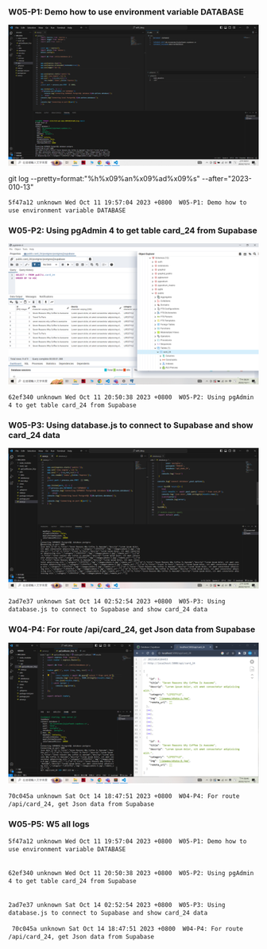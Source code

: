 ### W05-P1: Demo how to use environment variable DATABASE
 
![](w05_p1.png) 

git log --pretty=format:"%h%x09%an%x09%ad%x09%s" --after="2023-010-13"

```
5f47a12 unknown Wed Oct 11 19:57:04 2023 +0800  W05-P1: Demo how to use environment variable DATABASE
```

### W05-P2: Using pgAdmin 4 to get table card_24 from Supabase
 
![](w05_p2.png)


```
62ef340 unknown Wed Oct 11 20:50:38 2023 +0800  W05-P2: Using pgAdmin 4 to get table card_24 from Supabase
```


### W05-P3: Using database.js to connect to Supabase and show card_24 data
 
![](w05_p3.png)


```
2ad7e37 unknown Sat Oct 14 02:52:54 2023 +0800  W05-P3: Using database.js to connect to Supabase and show card_24 data
```


### W04-P4: For route /api/card_24, get Json data from Supabase
 
![](w05_p4.png)
 ```
 70c045a unknown Sat Oct 14 18:47:51 2023 +0800  W04-P4: For route /api/card_24, get Json data from Supabase
 ```

 ### W05-P5: W5 all logs

 ```
 5f47a12 unknown Wed Oct 11 19:57:04 2023 +0800  W05-P1: Demo how to use environment variable DATABASE
 

 62ef340 unknown Wed Oct 11 20:50:38 2023 +0800  W05-P2: Using pgAdmin 4 to get table card_24 from Supabase


 2ad7e37 unknown Sat Oct 14 02:52:54 2023 +0800  W05-P3: Using database.js to connect to Supabase and show card_24 data

  70c045a unknown Sat Oct 14 18:47:51 2023 +0800  W04-P4: For route /api/card_24, get Json data from Supabase
 ```